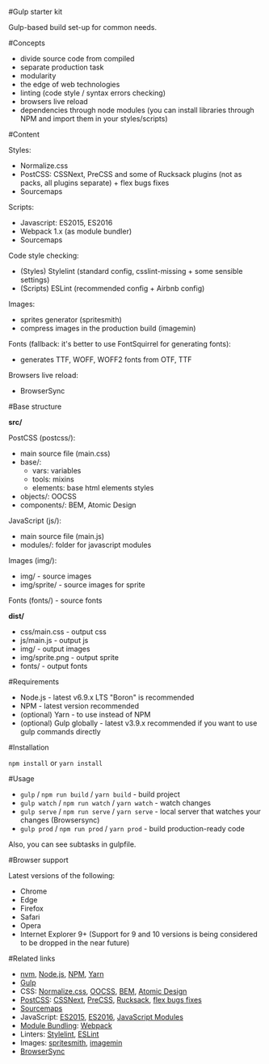 #Gulp starter kit

Gulp-based build set-up for common needs.

#Concepts
- divide source code from compiled
- separate production task
- modularity
- the edge of web technologies
- linting (code style / syntax errors checking)
- browsers live reload
- dependencies through node modules (you can install libraries through NPM and import them in your styles/scripts)

#Content

Styles: 
- Normalize.css
- PostCSS: CSSNext, PreCSS and some of Rucksack plugins (not as packs, all plugins separate) + flex bugs fixes
- Sourcemaps

Scripts: 
- Javascript: ES2015, ES2016
- Webpack 1.x (as module bundler)
- Sourcemaps

Code style checking:
- (Styles) Stylelint (standard config, csslint-missing + some sensible settings)
- (Scripts) ESLint (recommended config + Airbnb config)

Images:
- sprites generator (spritesmith)
- compress images in the production build (imagemin)

Fonts (fallback: it's better to use FontSquirrel for generating fonts):
- generates TTF, WOFF, WOFF2 fonts from OTF, TTF

Browsers live reload:
- BrowserSync

#Base structure

**src/**

PostCSS (postcss/):
- main source file (main.css)
- base/:
  - vars: variables
  - tools: mixins
  - elements: base html elements styles
- objects/: OOCSS
- components/: BEM, Atomic Design
  
JavaScript (js/):
- main source file (main.js)
- modules/: folder for javascript modules

Images (img/):
- img/ - source images
- img/sprite/ - source images for sprite

Fonts (fonts/) - source fonts

**dist/**

- css/main.css - output css
- js/main.js - output js
- img/ - output images
- img/sprite.png - output sprite
- fonts/ - output fonts

#Requirements

- Node.js - latest v6.9.x LTS "Boron" is recommended
- NPM - latest version recommended
- (optional) Yarn - to use instead of NPM
- (optional) Gulp globally - latest v3.9.x recommended if you want to use gulp commands directly

#Installation

`npm install` or `yarn install`

#Usage

- `gulp` / `npm run build` / `yarn build` - build project
- `gulp watch` / `npm run watch` / `yarn watch` - watch changes
- `gulp serve` / `npm run serve` / `yarn serve` - local server that watches your changes (Browsersync)
- `gulp prod` / `npm run prod` / `yarn prod` - build production-ready code

Also, you can see subtasks in gulpfile.

#Browser support

Latest versions of the following:
- Chrome
- Edge
- Firefox
- Safari
- Opera
- Internet Explorer 9+ (Support for 9 and 10 versions is being considered to be dropped in the near future)

#Related links
- [nvm](https://github.com/creationix/nvm), [Node.js](https://nodejs.org/en/), [NPM](https://www.npmjs.com/), [Yarn](https://yarnpkg.com/lang/en/)
- [Gulp](http://gulpjs.com/)
- CSS: [Normalize.css](http://necolas.github.io/normalize.css/), [OOCSS](https://www.smashingmagazine.com/2011/12/an-introduction-to-object-oriented-css-oocss/), [BEM](http://getbem.com/introduction/), [Atomic Design](http://bradfrost.com/blog/post/atomic-web-design/)
- [PostCSS](http://postcss.org/): [CSSNext](http://cssnext.io/), [PreCSS](https://github.com/jonathantneal/precss), [Rucksack](https://simplaio.github.io/rucksack/), [flex bugs fixes](https://github.com/luisrudge/postcss-flexbugs-fixes)
- [Sourcemaps](https://blog.logentries.com/2014/12/what-are-javascript-source-maps/)
- JavaScript: [ES2015](https://babeljs.io/learn-es2015/), [ES2016](http://www.2ality.com/2016/01/ecmascript-2016.html), [JavaScript Modules](https://medium.freecodecamp.com/javascript-modules-a-beginner-s-guide-783f7d7a5fcc#.gckmsqgz5)
- [Module Bundling](https://medium.freecodecamp.com/javascript-modules-part-2-module-bundling-5020383cf306#.jylmhm5v0): [Webpack](https://webpack.github.io/)
- Linters: [Stylelint](https://stylelint.io/), [ESLint](http://eslint.org/)
- Images: [spritesmith](https://github.com/twolfson/gulp.spritesmith), [imagemin](https://github.com/sindresorhus/gulp-imagemin)
- [BrowserSync](https://browsersync.io/)
